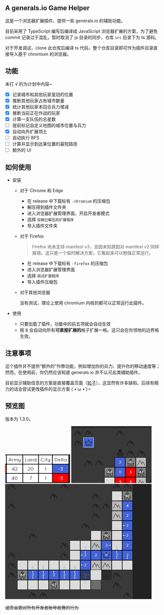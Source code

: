 ## A generals.io Game Helper

这是一个浏览器扩展插件，提供一些 generals.io 的辅助功能。

目前采用了 TypeScript 编写后编译成 JavaScript 浏览器扩展的方案，为了避免 commit 记录过于混乱，暂时取消了 js 目录的同步，仓库 `src` 目录下为 ts 源码。

对于开发调试，clone 此仓库后编译 ts 代码，整个仓库目录即可作为插件目录直接导入基于 chromium 的浏览器。

## 功能

未打 √ 的为计划中内容~

- [x] 记录城市和其他玩家皇冠的位置  
- [x] 推断其他玩家占有城市数量  
- [x] 统计其他玩家本回合兵力增减  
- [x] 推断当前正在作战的玩家  
- [x] 计算一支队伍的总星数  
- [ ] 提前标记自定义地图的城市位置与兵力  
- [x] 自动向外扩展领土  
- [ ] 自动执行 BFS  
- [ ] 计算并显示到达某位置的最短路径  
- [ ] 额外的 UI

## 如何使用

- 安装

  - 对于 Chrome 和 Edge

    - 在 release 中下载标有 `-chromium` 的压缩包
    - 解压得到插件文件夹
    - 进入浏览器扩展管理界面，开启开发者模式
    - 选择 `加载已解压的扩展程序`
    - 导入插件文件夹

  - 对于 Firefox

    > Firefox 尚未支持 manifest v3，且因未知原因对 manifest v2 同样报错。这只是一个临时解决方案，它看起来可以勉强正常运行。

    - 在 release 中下载标有 `-firefox` 的压缩包
    - 进入浏览器扩展管理界面
    - 选择 `调试扩展程序`
    - 导入插件压缩包

  - 对于其他浏览器

    没有测试，理论上使用 chromium 内核的都可以正常运行此插件。

- 使用
  
  - 只要加载了插件，功能中的前五项就会自动生效
  - 按 <kbd>B</kbd> 会自动向所有**可直接扩展的**格子扩展一格。这只会在你领地的边界格生效。


## 注意事项

这个插件并不提供“额外的”作弊功能，例如增加你的兵力、提升你的移动速度等；然而，在使用前，你仍然应该知道 generals.io 并不认可此类辅助插件。

目前显示辅助信息的方案是直接覆盖页面（[轮子](https://github.com/bshu2/generals-io-helper)），这显然有许多缺陷，后续有精力的话会尝试更改插件的显示方案 ( •̀ ω •́ )✧

## 预览图

版本为 1.3.0。

![Calc](./img/preview1.png)
![Layout](./img/preview2.png)
![Expand](./img/preview3.png)

~~谴责谷歌对所有开发者账号收费的行为~~